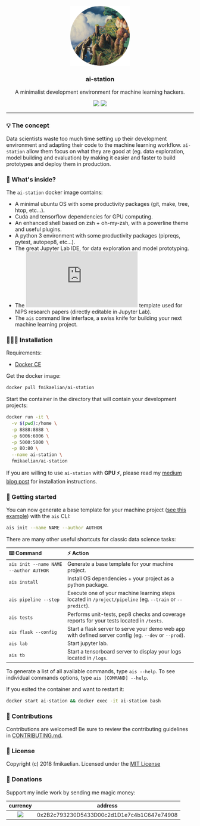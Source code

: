 <p align="center">
  <img alt="logo" src="docs/img/logo.png" height="160" />
  <h3 align="center">ai-station</h3>
    <p align="center">A minimalist development environment for machine learning hackers.</p>
    <p align="center">
    <img src="https://travis-ci.org/fmikaelian/ai-station.svg?branch=master" height="18">
    <img src="https://img.shields.io/badge/License-MIT-yellow.svg" height="18">
  </p>
</p>

---

### 💡 The concept

Data scientists waste too much time setting up their development environment and adapting their code to the machine learning workflow. `ai-station` allow them focus on what they are good at (eg. data exploration, model building and evaluation) by making it easier and faster to build prototypes and deploy them in production.

### 🔮 What's inside?

The `ai-station` docker image contains:

- A minimal ubuntu OS with some productivity packages (git, make, tree, htop, etc...).
- Cuda and tensorflow dependencies for GPU computing.
- An enhanced shell based on zsh + oh-my-zsh, with a powerline theme and useful plugins.
- A python 3 environment with some productivity packages (pipreqs, pytest, autopep8, etc...).
- The great Jupyter Lab IDE, for data exploration and model prototyping.
- The ![latex](https://latex.codecogs.com/gif.latex?%24%7B%5Clatex%7D%7B%5CLaTeX%5Cxspace%7D%24) template used for NIPS research papers (directly editable in Jupyter Lab).
- The `ais` command line interface, a swiss knife for building your next machine learning project.

### 👩🏻‍💻‍ Installation

Requirements:

- [Docker CE](https://docs.docker.com/install/)

Get the docker image:

```bash
docker pull fmikaelian/ai-station
```

Start the container in the directory that will contain your development projects:

```bash
docker run -it \
  -v $(pwd):/home \
  -p 8888:8888 \
  -p 6006:6006 \
  -p 5000:5000 \
  -p 80:80 \
  --name ai-station \
  fmikaelian/ai-station
```

If you are willing to use `ai-station` with **GPU ⚡️**, please read my [medium blog post](https://medium.com/@fmikaelian/how-to-setup-a-custom-docker-gpu-development-environment-in-8-minutes-c7f0b41c02a6) for installation instructions.

### 🏃‍ Getting started

You can now generate a base template for your machine project ([see this example](station/template)) with the `ais` CLI:

```bash
ais init --name NAME --author AUTHOR
```

There are many other useful shortcuts for classic data science tasks:

| ⌨️ Command                              | ⚡️ Action                                                                                                  |
|:---------------------------------------|:----------------------------------------------------------------------------------------------------------|
| `ais init --name NAME --author AUTHOR` | Generate a base template for your machine project.                                                        |
| `ais install`                          | Install OS dependencies + your project as a python package.                                               |
| `ais pipeline --step`                  | Execute one of your machine learning steps located in `/project/pipeline` (eg. `--train` or `--predict`). |
| `ais tests`                            | Performs unit-tests, pep8 checks and coverage reports for your tests located in `/tests`.                 |
| `ais flask --config`                   | Start a flask server to serve your demo web app with defined server config (eg. `--dev` or `--prod`).     |
| `ais lab`                              | Start jupyter lab.                                                                                        |
| `ais tb`                               | Start a tensorboard server to display your logs located in `/logs`.                                       |

To generate a list of all available commands, type `ais --help`. To see individual commands options, type `ais [COMMAND] --help`.

If you exited the container and want to restart it:

```bash
docker start ai-station && docker exec -it ai-station bash
```

### 🐜 Contributions

Contributions are welcomed! Be sure to review the contributing guidelines in [CONTRIBUTING.md](CONTRIBUTING.md).

### 📃 License

Copyright (c) 2018 fmikaelian. Licensed under the [MIT License](LICENSE)

### 💸 Donations

Support my indie work by sending me magic money:

|                                   currency                                    | address                                    |
|:-----------------------------------------------------------------------------:|--------------------------------------------|
| <a ><img src="https://cdn.coinranking.com/rk4RKHOuW/eth.svg" width="30" ></a> | 0x2B2c793230D5433D00c2d1D1e7c4b1C647e74908 |
